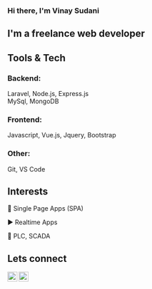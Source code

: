 ### Hi there, I'm Vinay Sudani

## I'm a freelance web developer

## Tools & Tech

### Backend:
Laravel, Node.js, Express.js
<br/>
MySql, MongoDB

### Frontend:
Javascript, Vue.js, Jquery, Bootstrap

### Other:
Git, VS Code

## Interests
:page_facing_up: Single Page Apps (SPA)

:arrow_forward: Realtime Apps

:vertical_traffic_light: PLC, SCADA


## Lets connect
[<img align="left" alt="vinaysudani | Twitter" width="22px" src="https://cdn.jsdelivr.net/npm/simple-icons@v3/icons/twitter.svg" />][twitter]
[<img align="left" alt="vinaysudani | LinkedIn" width="22px" src="https://cdn.jsdelivr.net/npm/simple-icons@v3/icons/linkedin.svg" />][linkedin]

[twitter]: https://twitter.com/vinaysudani
[linkedin]: https://www.linkedin.com/in/vinaysudani
